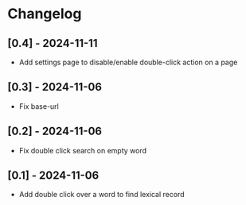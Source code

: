 # Changelog

## [0.4] - 2024-11-11
- Add settings page to disable/enable double-click action on a page

## [0.3] - 2024-11-06
- Fix base-url

## [0.2] - 2024-11-06
- Fix double click search on empty word

## [0.1] - 2024-11-06
- Add double click over a word to find lexical record
